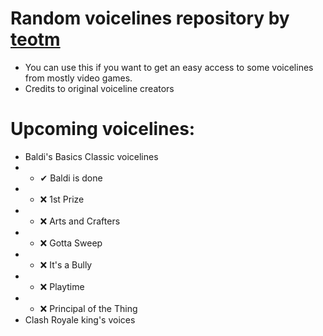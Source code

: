 # Random voicelines repository by [teotm](https://github.com/teotm)
- You can use this if you want to get an easy access to some voicelines from mostly video games.
- Credits to original voiceline creators
# Upcoming voicelines:
- Baldi's Basics Classic voicelines
- - ✔ Baldi is done
- - ❌ 1st Prize
- - ❌ Arts and Crafters
- - ❌ Gotta Sweep
- - ❌ It's a Bully
- - ❌ Playtime
- - ❌ Principal of the Thing
- Clash Royale king's voices